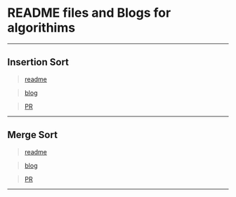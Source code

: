 # README files and Blogs for algorithims

---

## Insertion Sort 

> [readme](./sorting_algorithms/insertion_sort/README.md)

> [blog](./sorting_algorithms/insertion_sort/BLOG.md)

> [PR](https://github.com/Mustfa1999/data-structures-and-algorithms/pull/17)

---

## Merge Sort 

> [readme](./sorting_algorithms/merge_sort/README.md)

> [blog](./sorting_algorithms/merge_sort/BLOG.md)

> [PR]()

---

